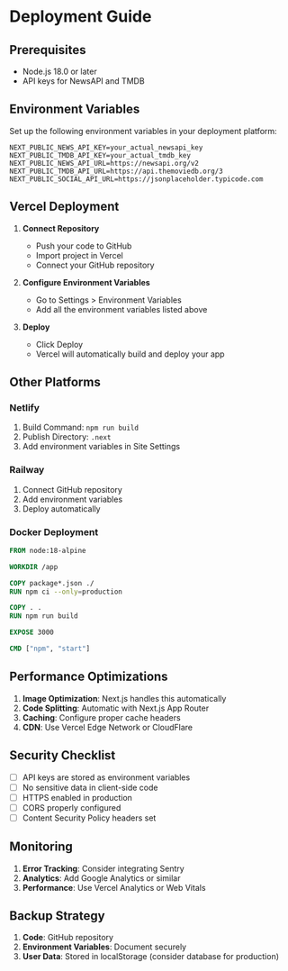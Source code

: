 # Deployment Guide

## Prerequisites
- Node.js 18.0 or later
- API keys for NewsAPI and TMDB

## Environment Variables
Set up the following environment variables in your deployment platform:

```
NEXT_PUBLIC_NEWS_API_KEY=your_actual_newsapi_key
NEXT_PUBLIC_TMDB_API_KEY=your_actual_tmdb_key
NEXT_PUBLIC_NEWS_API_URL=https://newsapi.org/v2
NEXT_PUBLIC_TMDB_API_URL=https://api.themoviedb.org/3
NEXT_PUBLIC_SOCIAL_API_URL=https://jsonplaceholder.typicode.com
```

## Vercel Deployment

1. **Connect Repository**
   - Push your code to GitHub
   - Import project in Vercel
   - Connect your GitHub repository

2. **Configure Environment Variables**
   - Go to Settings > Environment Variables
   - Add all the environment variables listed above

3. **Deploy**
   - Click Deploy
   - Vercel will automatically build and deploy your app

## Other Platforms

### Netlify
1. Build Command: `npm run build`
2. Publish Directory: `.next`
3. Add environment variables in Site Settings

### Railway
1. Connect GitHub repository
2. Add environment variables
3. Deploy automatically

### Docker Deployment
```dockerfile
FROM node:18-alpine

WORKDIR /app

COPY package*.json ./
RUN npm ci --only=production

COPY . .
RUN npm run build

EXPOSE 3000

CMD ["npm", "start"]
```

## Performance Optimizations

1. **Image Optimization**: Next.js handles this automatically
2. **Code Splitting**: Automatic with Next.js App Router
3. **Caching**: Configure proper cache headers
4. **CDN**: Use Vercel Edge Network or CloudFlare

## Security Checklist

- [ ] API keys are stored as environment variables
- [ ] No sensitive data in client-side code
- [ ] HTTPS enabled in production
- [ ] CORS properly configured
- [ ] Content Security Policy headers set

## Monitoring

1. **Error Tracking**: Consider integrating Sentry
2. **Analytics**: Add Google Analytics or similar
3. **Performance**: Use Vercel Analytics or Web Vitals

## Backup Strategy

1. **Code**: GitHub repository
2. **Environment Variables**: Document securely
3. **User Data**: Stored in localStorage (consider database for production)
